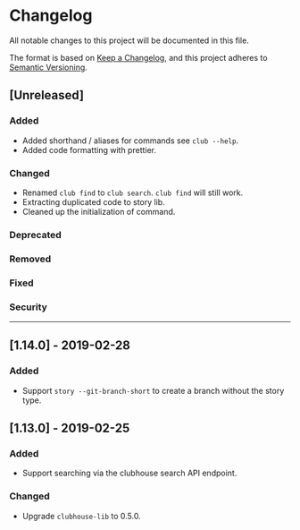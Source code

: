 # Changelog
All notable changes to this project will be documented in this file.

The format is based on [Keep a Changelog](https://keepachangelog.com/en/1.0.0/),
and this project adheres to [Semantic Versioning](https://semver.org/spec/v2.0.0.html).

## [Unreleased]
### Added
- Added shorthand / aliases for commands see `club --help`.
- Added code formatting with prettier.
### Changed
- Renamed `club find` to `club search`. `club find` will still work.
- Extracting duplicated code to story lib.
- Cleaned up the initialization of command.
### Deprecated
### Removed
### Fixed
### Security

---

## [1.14.0] - 2019-02-28
### Added
- Support `story --git-branch-short` to create a branch without the story type.

## [1.13.0] - 2019-02-25
### Added
- Support searching via the clubhouse search API endpoint.

### Changed
- Upgrade `clubhouse-lib` to 0.5.0.
